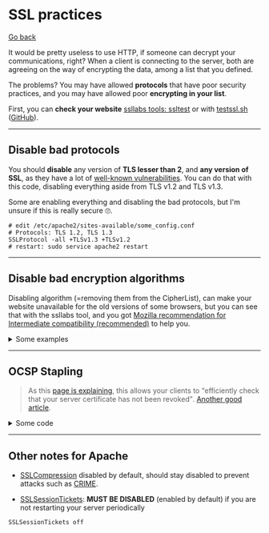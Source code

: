 # SSL practices

[Go back](../../../_programming/web/_general/_old/general/index.md#security)

It would be pretty useless to use HTTP, if someone can decrypt your communications, right? When a client is connecting to the server, both are agreeing on the way of encrypting the data, among a list that you defined.

The problems? You may have allowed **protocols** that have poor security practices, and you may have allowed poor **encrypting in your list**.

First, you can **check your website** [ssllabs tools: ssltest](https://dev.ssllabs.com/ssltest/index.html) or with [testssl.sh](https://testssl.sh/) ([GitHub](https://github.com/drwetter/testssl.sh)).

<hr class="sl">

## Disable bad protocols

You should **disable** any version of **TLS lesser than 2**, and **any version of SSL**, as they have a lot of [well-known vulnerabilities](https://en.wikipedia.org/wiki/Transport_Layer_Security#Attacks_against_TLS/SSL). You can do that with this code, disabling everything aside from TLS v1.2 and TLS v1.3.

Some are enabling everything and disabling the bad protocols, but I'm unsure if this is really secure 🙄.

```apacheconf
# edit /etc/apache2/sites-available/some_config.conf
# Protocols: TLS 1.2, TLS 1.3
SSLProtocol -all +TLSv1.3 +TLSv1.2
# restart: sudo service apache2 restart
```

<hr class="sr">

## Disable bad encryption algorithms

Disabling algorithm (=removing them from the CipherList), can make your website unavailable for the old versions of some browsers, but you can see that with the ssllabs tool, and you got [Mozilla recommendation for Intermediate compatibility (recommended)](https://wiki.mozilla.org/Security/Server_Side_TLS) to help you.

<details class="details-e">
<summary>Some examples</summary>

```apacheconf
# edit /etc/apache2/sites-available/some_config.conf
# add, at the end, either 1) 2), 3) or sometime else
# don't forget to restart when you're done
# sudo service apache2 restart

#
# Proposition 1)
#
SSLHonorCipherOrder on
SSLCipherSuite EECDH+AESGCM:EDH+AESGCM:AES256+EECDH:ECDHE-RSA-AES128-SHA:DHE-RSA-AES128-GCM-SHA256:AES256+EDH:ECDHE-RSA-AES256-GCM-SHA384:ECDHE-RSA-AES128-GCM-SHA256:DHE-RSA-AES256-GCM-SHA384:ECDHE-RSA-AES256-SHA384:ECDHE-RSA-AES128-SHA256:ECDHE-RSA-AES256-SHA:DHE-RSA-AES256-SHA256:DHE-RSA-AES128-SHA256:DHE-RSA-AES256-SHA:DHE-RSA-AES128-SHA:ECDHE-RSA-DES-CBC3-SHA:EDH-RSA-DES-CBC3-SHA:AES256-GCM-SHA384:AES128-GCM-SHA256:AES256-SHA256:AES128-SHA256:AES256-SHA:AES128-SHA:DES-CBC3-SHA:HIGH:!aNULL:!eNULL:!EXPORT:!DES:!MD5:!PSK:!RC4

#
# Proposition 2)
#
SSLCipherSuite ECDHE-ECDSA-AES256-GCM-SHA384:ECDHE-RSA-AES256-GCM-SHA384:ECDHE-ECDSA-CHACHA20-POLY1305:ECDHE-RSA-CHACHA20-POLY1305:ECDHE-ECDSA-AES128-GCM-SHA256:ECDHE-RSA-AES128-GCM-SHA256:ECDHE-ECDSA-AES256-SHA384:ECDHE-RSA-AES256-SHA384:ECDHE-ECDSA-AES128-SHA256:ECDHE-RSA-AES128-SHA256
SSLHonorCipherOrder on

#
# Proposition 3)
# Mozilla intermediate
#
SSLCipherSuite ECDHE-ECDSA-AES128-GCM-SHA256:ECDHE-RSA-AES128-GCM-SHA256:ECDHE-ECDSA-AES256-GCM-SHA384:ECDHE-RSA-AES256-GCM-SHA384:ECDHE-ECDSA-CHACHA20-POLY1305:ECDHE-RSA-CHACHA20-POLY1305:DHE-RSA-AES128-GCM-SHA256:DHE-RSA-AES256-GCM-SHA384
# hard algorithms, so we let the client pick
SSLHonorCipherOrder off
```
</details>

<hr class="sr">

## OCSP Stapling

> As this [page is explaining](https://cwiki.apache.org/confluence/display/httpd/OCSPStapling), this allows your clients to <q>efficiently check that your server certificate has not been revoked</q>. [Another good article](https://raymii.org/s/tutorials/OCSP_Stapling_on_Apache2.html).

<details class="details-e">
<summary>Some code</summary>

```apacheconf
# use either 1) or 2), don't forget to restart
# restart: sudo service apache2 restart

# Proposition 1)
# edit /etc/apache2/sites-available/some_config.conf
# near the end
SSLUseStapling On
SSLStaplingCache "shmcb:logs/ssl_stapling(32768)"

# Proposition 2)
# in /etc/apache2/mods-available/ssl.conf
# near the end
SSLUseStapling On
SSLStaplingCache shmcb:${APACHE_RUN_DIR}/ssl_stapling(32768)
```
</details>

<hr class="sl">

## Other notes for Apache

* [SSLCompression](https://httpd.apache.org/docs/trunk/mod/mod_ssl.html#sslcompression) disabled by default, should stay disabled to prevent attacks such as [CRIME](https://en.wikipedia.org/wiki/CRIME).

* [SSLSessionTickets](https://httpd.apache.org/docs/trunk/mod/mod_ssl.html#sslsessiontickets): **MUST BE DISABLED** (enabled by default) if you are not restarting your server periodically

```apacheconf
SSLSessionTickets off
```